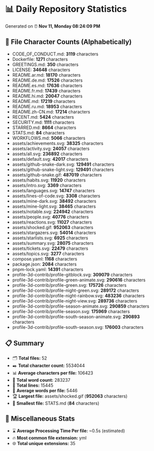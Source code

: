 # 📊 Daily Repository Statistics
Generated on ⏰ **Nov 11, Monday 08:24:09 PM**

## 📂 File Character Counts (Alphabetically)
- CODE_OF_CONDUCT.md: **3119** characters
- Dockerfile: **1271** characters
- GREETINGS.md: **350** characters
- LICENSE: **34648** characters
- README.ar.md: **18170** characters
- README.de.md: **17526** characters
- README.es.md: **17636** characters
- README.fr.md: **17439** characters
- README.hi.md: **20047** characters
- README.md: **17219** characters
- README.ru.md: **18953** characters
- README.zh-CN.md: **17214** characters
- RECENT.md: **5424** characters
- SECURITY.md: **1111** characters
- STARRED.md: **8664** characters
- STATS.md: **84** characters
- WORKFLOWS.md: **5066** characters
- assets/achievements.svg: **38325** characters
- assets/activity.svg: **24057** characters
- assets/all.svg: **236892** characters
- assets/default.svg: **42017** characters
- assets/github-snake-dark.svg: **129491** characters
- assets/github-snake-light.svg: **129491** characters
- assets/github-snake.gif: **487019** characters
- assets/habits.svg: **11920** characters
- assets/intro.svg: **3369** characters
- assets/languages.svg: **14747** characters
- assets/lines-of-code.svg: **3308** characters
- assets/mine-dark.svg: **38492** characters
- assets/mine-light.svg: **38465** characters
- assets/notable.svg: **224942** characters
- assets/people.svg: **40776** characters
- assets/reactions.svg: **11027** characters
- assets/shocked.gif: **952063** characters
- assets/stargazers.svg: **54014** characters
- assets/starlists.svg: **6925** characters
- assets/summary.svg: **28075** characters
- assets/tickets.svg: **22479** characters
- assets/topics.svg: **3277** characters
- compose.yaml: **1168** characters
- package.json: **2084** characters
- pnpm-lock.yaml: **14391** characters
- profile-3d-contrib/profile-gitblock.svg: **309079** characters
- profile-3d-contrib/profile-green-animate.svg: **290616** characters
- profile-3d-contrib/profile-green.svg: **175726** characters
- profile-3d-contrib/profile-night-green.svg: **289172** characters
- profile-3d-contrib/profile-night-rainbow.svg: **483236** characters
- profile-3d-contrib/profile-night-view.svg: **289736** characters
- profile-3d-contrib/profile-season-animate.svg: **290859** characters
- profile-3d-contrib/profile-season.svg: **175969** characters
- profile-3d-contrib/profile-south-season-animate.svg: **290893** characters
- profile-3d-contrib/profile-south-season.svg: **176003** characters

## 📋 Summary
- 🗂️ **Total files:** 52
- ✒️ **Total character count:** 5534044
- 📊 **Average characters per file:** 106423
- 📝 **Total word count:** 283237
- 🧾 **Total lines:** 15445
- 📐 **Average words per file:** 5446
- 🏆 **Largest file:** assets/shocked.gif (**952063** characters)
- 🥉 **Smallest file:** STATS.md (**84** characters)

## 🌟 Miscellaneous Stats
- ⌛ **Average Processing Time Per file:** ~0.5s (estimated)
- 🔥 **Most common file extension:** yml
- 🌐 **Total unique extensions:** 35

